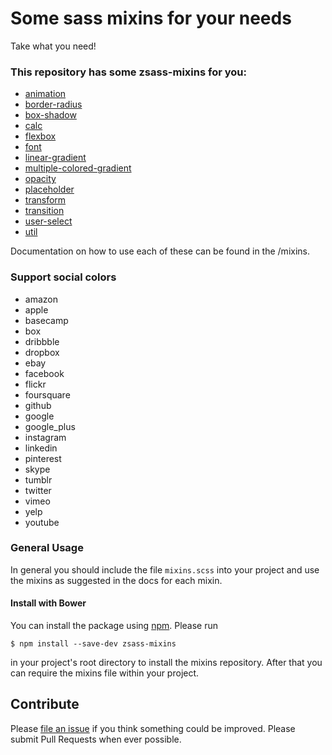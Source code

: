 # Some sass mixins for your needs

Take what you need!

### This repository has some zsass-mixins for you:

* [animation](mixins/_animation.scss)
* [border-radius](mixins/_border-radius.scss)
* [box-shadow](mixins/_box-shadow.scss)
* [calc](mixins/_calc.scss)
* [flexbox](mixins/_flexbox.scss)
* [font](mixins/_font.scss)
* [linear-gradient](mixins/_linear-gradient.scss)
* [multiple-colored-gradient](mixins/_multiple-colored-gradient.scss)
* [opacity](mixins/_opacity.scss)
* [placeholder](mixins/_placeholder.scss)
* [transform](mixins/_transform.scss)
* [transition](mixins/_transition.scss)
* [user-select](mixins/_user-select.scss)
* [util](mixins/_util.scss)


Documentation on how to use each of these can be found in the /mixins.

### Support social colors

* amazon
* apple
* basecamp
* box
* dribbble
* dropbox
* ebay
* facebook
* flickr
* foursquare
* github
* google
* google_plus
* instagram
* linkedin
* pinterest
* skype
* tumblr
* twitter
* vimeo
* yelp
* youtube

### General Usage

In general you should include the file `mixins.scss` into your
project and use the mixins as suggested in the docs for each mixin.

#### Install with Bower

You can install the package using [npm](https://www.npmjs.com/). Please run

    $ npm install --save-dev zsass-mixins

in your project's root directory to install the mixins repository. After that
you can require the mixins file within your project.

## Contribute

Please [file an issue](https://github.com/chuoivh10/zsass-mixins/issues) if you
think something could be improved. Please submit Pull Requests when ever
possible.